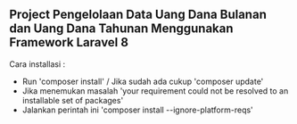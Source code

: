 
## Project Pengelolaan Data Uang Dana Bulanan dan Uang Dana Tahunan Menggunakan Framework Laravel 8

Cara installasi :

- Run 'composer install' / Jika sudah ada cukup 'composer update'
- Jika menemukan masalah 'your requirement could not be resolved to an installable set of packages'
- Jalankan perintah ini 'composer install --ignore-platform-reqs'
